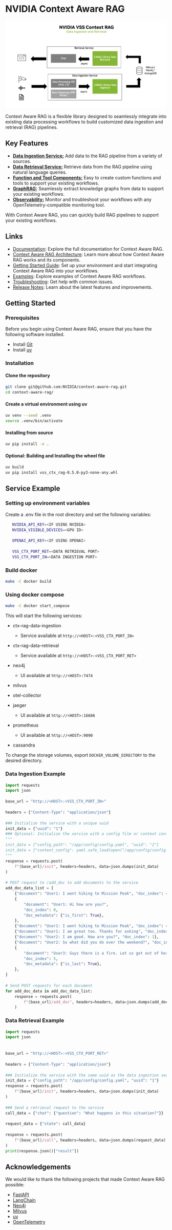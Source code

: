 <!--
SPDX-FileCopyrightText: Copyright (c) 2024-2025 NVIDIA CORPORATION & AFFILIATES. All rights reserved.
SPDX-License-Identifier: Apache-2.0
 *
Licensed under the Apache License, Version 2.0 (the "License");
you may not use this file except in compliance with the License.
You may obtain a copy of the License at
 *
http://www.apache.org/licenses/LICENSE-2.0
 *
Unless required by applicable law or agreed to in writing, software
distributed under the License is distributed on an "AS IS" BASIS,
WITHOUT WARRANTIES OR CONDITIONS OF ANY KIND, either express or implied.
See the License for the specific language governing permissions and
limitations under the License.
-->


# NVIDIA Context Aware RAG

![image](docs/source/_static/data_architecture.png)

Context Aware RAG is a flexible library designed to seamlessly integrate into existing data processing workflows to build customized data ingestion and retrieval (RAG) pipelines.

## Key Features

- [**Data Ingestion Service:**](https://nvidia.github.io/context-aware-rag/overview/features.html#ingestion-strategies) Add data to the RAG pipeline from a variety of sources.
- [**Data Retrieval Service:**](https://nvidia.github.io/context-aware-rag/overview/features.html#retrieval-strategies) Retrieve data from the RAG pipeline using natural language queries.
- [**Function and Tool Components:**](https://nvidia.github.io/context-aware-rag/overview/architecture.html#components) Easy to create custom functions and tools to support your existing workflows.
- [**GraphRAG:**](https://nvidia.github.io/context-aware-rag/overview/features.html#retrieval-strategies) Seamlessly extract knowledge graphs from data to support your existing workflows.
- [**Observability:**](https://nvidia.github.io/context-aware-rag/metrics.html) Monitor and troubleshoot your workflows with any OpenTelemetry-compatible monitoring tool.


With Context Aware RAG, you can quickly build RAG pipelines to support your existing workflows.

## Links

 * [Documentation](https://nvidia.github.io/context-aware-rag/index.html): Explore the full documentation for Context Aware RAG.
 * [Context Aware RAG Architecture](https://nvidia.github.io/context-aware-rag/overview/architecture.html): Learn more about how Context Aware RAG works and its components.
 * [Getting Started Guide](https://nvidia.github.io/context-aware-rag/guides/index.html): Set up your environment and start integrating Context Aware RAG into your workflows.
 * [Examples](https://nvidia.github.io/context-aware-rag/guides/library.html#document-ingestion): Explore examples of Context Aware RAG workflows.
 * [Troubleshooting](https://nvidia.github.io/context-aware-rag/troubleshooting.html): Get help with common issues.
 * [Release Notes](https://nvidia.github.io/context-aware-rag/release-notes.html): Learn about the latest features and improvements.

## Getting Started

### Prerequisites

Before you begin using Context Aware RAG, ensure that you have the following software installed.

- Install [Git](https://git-scm.com/)
- Install [uv](https://docs.astral.sh/uv/getting-started/installation/)


### Installation

#### Clone the repository

```bash
git clone git@github.com:NVIDIA/context-aware-rag.git
cd context-aware-rag/
```

#### Create a virtual environment using uv

```bash
uv venv --seed .venv
source .venv/bin/activate
```

#### Installing from source

```bash
uv pip install -e .
```

#### Optional: Building and Installing the wheel file

```bash
uv build
uv pip install vss_ctx_rag-0.5.0-py3-none-any.whl
```

## Service Example



### Setting up environment variables


Create a .env file in the root directory and set the following variables:

```bash
   NVIDIA_API_KEY=<IF USING NVIDIA>
   NVIDIA_VISIBLE_DEVICES=<GPU ID>

   OPENAI_API_KEY=<IF USING OPENAI>

   VSS_CTX_PORT_RET=<DATA RETRIEVAL PORT>
   VSS_CTX_PORT_IN=<DATA INGESTION PORT>
```

### Build docker

```bash
make -C docker build
```

### Using docker compose

```bash
make -C docker start_compose
```

This will start the following services:


* ctx-rag-data-ingestion

  * Service available at `http://<HOST>:<VSS_CTX_PORT_IN>`

* ctx-rag-data-retrieval

  * Service available at `http://<HOST>:<VSS_CTX_PORT_RET>`

* neo4j

  * UI available at `http://<HOST>:7474`

* milvus

* otel-collector

* jaeger

  * UI available at `http://<HOST>:16686`

* prometheus

  * UI available at `http://<HOST>:9090`

* cassandra

To change the storage volumes, export `DOCKER_VOLUME_DIRECTORY` to the desired directory.

### Data Ingestion Example

```python
import requests
import json

base_url = "http://<HOST>:<VSS_CTX_PORT_IN>"

headers = {"Content-Type": "application/json"}

### Initialize the service with a unique uuid
init_data = {"uuid": "1"}
### Optional: Initialize the service with a config file or context config
"""
init_data = {"config_path": "/app/config/config.yaml", "uuid": "1"}
init_data = {"context_config": yaml.safe_load(open("/app/config/config.yaml")), "uuid": "1"}
"""
response = requests.post(
    f"{base_url}/init", headers=headers, data=json.dumps(init_data)
)

# POST request to /add_doc to add documents to the service
add_doc_data_list = [
    {"document": "User1: I went hiking to Mission Peak", "doc_index": 4},
    {
        "document": "User1: Hi how are you?",
        "doc_index": 0,
        "doc_metadata": {"is_first": True},
    },
    {"document": "User1: I went hiking to Mission Peak", "doc_index": 4},
    {"document": "User1: I am great too. Thanks for asking", "doc_index": 2},
    {"document": "User2: I am good. How are you?", "doc_index": 1},
    {"document": "User2: So what did you do over the weekend?", "doc_index": 3},
    {
        "document": "User3: Guys there is a fire. Let us get out of here",
        "doc_index": 5,
        "doc_metadata": {"is_last": True},
    },
]

# Send POST requests for each document
for add_doc_data in add_doc_data_list:
    response = requests.post(
        f"{base_url}/add_doc", headers=headers, data=json.dumps(add_doc_data)
    )
```

### Data Retrieval Example

```python
import requests
import json


base_url = "http://<HOST>:<VSS_CTX_PORT_RET>"

headers = {"Content-Type": "application/json"}

### Initialize the service with the same uuid as the data ingestion service
init_data = {"config_path": "/app/config/config.yaml", "uuid": "1"}
response = requests.post(
    f"{base_url}/init", headers=headers, data=json.dumps(init_data)
)

### Send a retrieval request to the service
call_data = {"chat": {"question": "What happens in this situation?"}}

request_data = {"state": call_data}

response = requests.post(
    f"{base_url}/call", headers=headers, data=json.dumps(request_data)
)
print(response.json()["result"])

```

## Acknowledgements

We would like to thank the following projects that made Context Aware RAG possible:

- [FastAPI](https://github.com/tiangolo/fastapi)
- [LangChain](https://github.com/langchain-ai/langchain)
- [Neo4j](https://github.com/neo4j/neo4j)
- [Milvus](https://github.com/milvus-io/milvus)
- [uv](https://github.com/astral-sh/uv)
- [OpenTelemetry](https://github.com/open-telemetry/opentelemetry-python)
